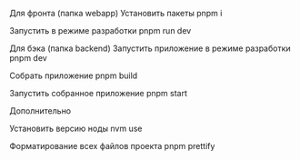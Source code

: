 Для фронта (папка webapp)
  Установить пакеты
    pnpm i   

  Запустить в режиме разработки
    pnpm run dev   



Для бэка (папка backend)
  Запустить приложение в режиме разработки
    pnpm dev

  Собрать приложение
    pnpm build

  Запустить собранное приложение
    pnpm start



Дополнительно

  Установить версию ноды
    nvm use


  Форматирование всех файлов проекта
    pnpm prettify